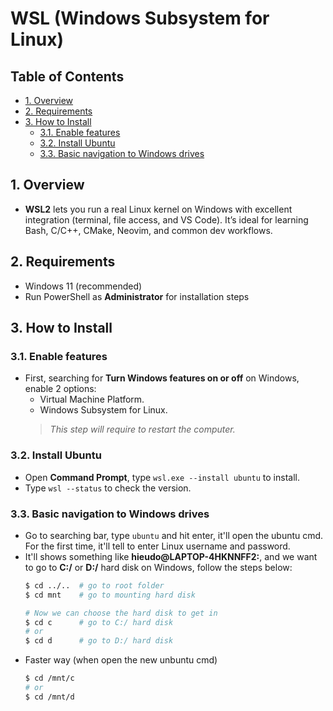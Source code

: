 # WSL (Windows Subsystem for Linux)
## Table of Contents
- [1. Overview](#1-overview)
- [2. Requirements](#2-requirements)
- [3. How to Install](#3-how-to-install)
    - [3.1. Enable features](#31-enable-features)
    - [3.2. Install Ubuntu](#32-install-ubuntu)
    - [3.3. Basic navigation to Windows drives](#33-basic-navigation-to-windows-drive)

## 1. Overview
- **WSL2** lets you run a real Linux kernel on Windows with excellent integration (terminal, file access, and VS Code). It’s ideal for learning Bash, C/C++, CMake, Neovim, and common dev workflows.

## 2. Requirements
- Windows 11 (recommended) 
- Run PowerShell as **Administrator** for installation steps

## 3. How to Install
### 3.1. Enable features 
- First, searching for **Turn Windows features on or off** on Windows, enable 2 options:
    - Virtual Machine Platform.
    - Windows Subsystem for Linux.
    >*This step will require to restart the computer.*
### 3.2. Install Ubuntu
- Open **Command Prompt**, type `wsl.exe --install ubuntu` to install.
- Type `wsl --status` to check the version.
### 3.3. Basic navigation to Windows drives
- Go to searching bar, type `ubuntu` and hit enter, it'll open the ubuntu cmd. For the first time, it'll tell to enter Linux username and password.
- It'll shows something like **hieudo@LAPTOP-4HKNNFF2:**, and we want to go to **C:/** or **D:/** hard disk on Windows, follow the steps below:
    ```bash
    $ cd ../..  # go to root folder
    $ cd mnt    # go to mounting hard disk
    
    # Now we can choose the hard disk to get in
    $ cd c      # go to C:/ hard disk
    # or
    $ cd d      # go to D:/ hard disk
    ```
- Faster way (when open the new unbuntu cmd)
    ```bash
    $ cd /mnt/c
    # or
    $ cd /mnt/d
    ```
